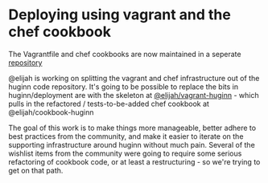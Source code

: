# <a name="vagrant-and-chef-cookbook"/>Deploying using vagrant and the chef cookbook

The Vagrantfile and chef cookbooks are now maintained in a seperate [repository](https://github.com/elijah/cookbook-huginn)

@elijah is working on splitting the vagrant and chef infrastructure out of the huginn code repository. It's going to be possible to replace the bits in huginn/deployment are with the skeleton at [@elijah/vagrant-huginn](https://github.com/elijah/cookbook-huginn) - which pulls in the refactored / tests-to-be-added chef cookbook at @elijah/cookbook-huginn

The goal of this work is to make things more manageable, better adhere to best practices from the community, and make it easier to iterate on the supporting infrastructure around huginn without much pain. Several of the wishlist items from the community were going to require some serious refactoring of cookbook code, or at least a restructuring - so we're trying to get on that path.
